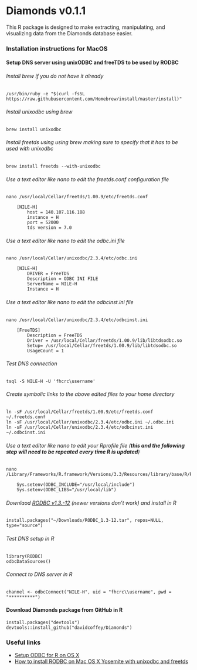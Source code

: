 # Diamonds v0.1.1
This R package is designed to make extracting, manipulating, and visualizing data from the Diamonds database easier.

### Installation instructions for MacOS

#### Setup DNS server using unixODBC and freeTDS to be used by RODBC

###### Install brew if you do not have it already
```
/usr/bin/ruby -e "$(curl -fsSL https://raw.githubusercontent.com/Homebrew/install/master/install)"
```
###### Install unixodbc using brew
```
brew install unixodbc
```
###### Install freetds using using brew making sure to specify that it has to be used with unixodbc
```
brew install freetds --with-unixodbc
```

###### Use a text editor like nano to edit the freetds.conf configuration file
```
nano /usr/local/Cellar/freetds/1.00.9/etc/freetds.conf

	[NILE-H]
		host = 140.107.116.188
		instance = H
		port = 52000
		tds version = 7.0
```

###### Use a text editor like nano to edit the odbc.ini file	
```
nano /usr/local/Cellar/unixodbc/2.3.4/etc/odbc.ini

	[NILE-H]
		DRIVER = FreeTDS
		Description = ODBC INI FILE
		ServerName = NILE-H
		Instance = H
```
###### Use a text editor like nano to edit the odbcinst.ini file
```
nano /usr/local/Cellar/unixodbc/2.3.4/etc/odbcinst.ini

	[FreeTDS]
		Description = FreeTDS
		Driver = /usr/local/Cellar/freetds/1.00.9/lib/libtdsodbc.so
		Setup= /usr/local/Cellar/freetds/1.00.9/lib/libtdsodbc.so
		UsageCount = 1
```

###### Test DNS connection
```
tsql -S NILE-H -U 'fhcrc\username'
```

###### Create symbolic links to the above edited files to your home directory
```
ln -sF /usr/local/Cellar/freetds/1.00.9/etc/freetds.conf ~/.freetds.conf
ln -sF /usr/local/Cellar/unixodbc/2.3.4/etc/odbc.ini ~/.odbc.ini
ln -sF /usr/local/Cellar/unixodbc/2.3.4/etc/odbcinst.ini ~/.odbcinst.ini
```

###### Use a text editor like nano to edit your Rprofile file (**this and the following step will need to be repeated every time R is updated**)
```
nano /Library/Frameworks/R.framework/Versions/3.3/Resources/library/base/R/Rprofile

	Sys.setenv(ODBC_INCLUDE="/usr/local/include")
	Sys.setenv(ODBC_LIBS="/usr/local/lib")
```

###### Downlaod [RODBC v1.3.-12](https://cran.r-project.org/src/contrib/Archive/RODBC/) (newer versions don’t work) and install in R
```
install.packages("~/Downloads/RODBC_1.3-12.tar", repos=NULL, type="source")
```

###### Test DNS setup in R
```
library(RODBC)
odbcDataSources()
```

###### Connect to DNS server in R
```
channel <- odbcConnect("NILE-H", uid = "fhcrc\\username", pwd = "**********")
```

#### Download Diamonds package from GitHub in R
```
install.packages("devtools")
devtools::install_github("davidcoffey/Diamonds")
```

### Useful links
* [Setup ODBC for R on OS X](http://hiltmon.com/blog/2013/09/18/setup-odbc-for-r-on-os-x/)
* [How to install RODBC on Mac OS X Yosemite with unixodbc and freetds](http://stackoverflow.com/questions/31907247/how-do-i-install-rodbc-on-mac-os-x-yosemite-with-unixodbc-and-freetds)
